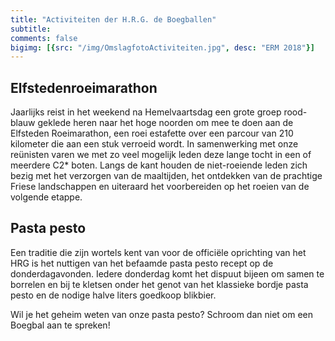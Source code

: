 ```yaml
---
title: "Activiteiten der H.R.G. de Boegballen"
subtitle: 
comments: false
bigimg: [{src: "/img/OmslagfotoActiviteiten.jpg", desc: "ERM 2018"}]
---
```


## Elfstedenroeimarathon
Jaarlijks reist in het weekend na Hemelvaartsdag een grote groep rood-blauw geklede heren naar het hoge noorden om mee te doen aan de Elfsteden Roeimarathon, een roei estafette over een parcour van 210 kilometer die aan een stuk verroeid wordt. In samenwerking met onze reünisten varen we met zo veel mogelijk leden deze lange tocht in een of meerdere C2* boten.  Langs de kant houden de niet-roeiende leden zich bezig met het verzorgen van de maaltijden, het ontdekken van de prachtige Friese landschappen en uiteraard het voorbereiden op het roeien van de volgende etappe.
 
## Pasta pesto
Een traditie die zijn wortels kent van voor de officiële oprichting van het HRG is het nuttigen van het befaamde pasta pesto recept op de donderdagavonden. Iedere donderdag komt het dispuut bijeen om samen te borrelen en bij te kletsen onder het genot van het klassieke bordje pasta pesto en de nodige halve liters goedkoop blikbier.
&nbsp;

Wil je het geheim weten van onze pasta pesto? Schroom dan niet om een Boegbal aan te spreken!